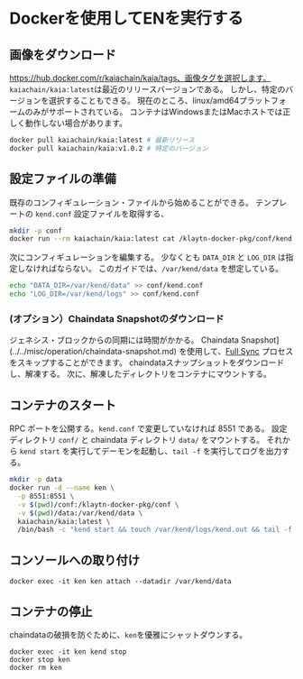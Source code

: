 # Dockerを使用してENを実行する

## 画像をダウンロード

https://hub.docker.com/r/kaiachain/kaia/tags、画像タグを選択します。 `kaiachain/kaia:latest`は最近のリリースバージョンである。 しかし、特定のバージョンを選択することもできる。 現在のところ、linux/amd64プラットフォームのみがサポートされている。 コンテナはWindowsまたはMacホストでは正しく動作しない場合があります。

```sh
docker pull kaiachain/kaia:latest # 最新リリース
docker pull kaiachain/kaia:v1.0.2 # 特定のバージョン
```

## 設定ファイルの準備

既存のコンフィギュレーション・ファイルから始めることができる。 テンプレートの `kend.conf` 設定ファイルを取得する、

```sh
mkdir -p conf
docker run --rm kaiachain/kaia:latest cat /klaytn-docker-pkg/conf/kend.conf > conf/kend.conf
```

次にコンフィギュレーションを編集する。 少なくとも `DATA_DIR` と `LOG_DIR` は指定しなければならない。 このガイドでは、`/var/kend/data` を想定している。

```sh
echo "DATA_DIR=/var/kend/data" >> conf/kend.conf
echo "LOG_DIR=/var/kend/logs" >> conf/kend.conf
```

### (オプション）Chaindata Snapshotのダウンロード

ジェネシス・ブロックからの同期には時間がかかる。 Chaindata Snapshot](../../misc/operation/chaindata-snapshot.md) を使用して、[Full Sync](../../learn/storage/block-sync.md#full-sync) プロセスをスキップすることができます。 chaindataスナップショットをダウンロードし、解凍する。 次に、解凍したディレクトリをコンテナにマウントする。

## コンテナのスタート

RPC ポートを公開する。`kend.conf` で変更していなければ 8551 である。 設定ディレクトリ `conf/` と chaindata ディレクトリ `data/` をマウントする。 それから `kend start` を実行してデーモンを起動し、`tail -f` を実行してログを出力する。

```sh
mkdir -p data
docker run -d --name ken \
  -p 8551:8551 \
  -v $(pwd)/conf:/klaytn-docker-pkg/conf \
  -v $(pwd)/data:/var/kend/data \
  kaiachain/kaia:latest \
  /bin/bash -c "kend start && touch /var/kend/logs/kend.out && tail -f /var/kend/logs/kend.out"
```

## コンソールへの取り付け

```
docker exec -it ken ken attach --datadir /var/kend/data
```

## コンテナの停止

chaindataの破損を防ぐために、`ken`を優雅にシャットダウンする。

```
docker exec -it ken kend stop
docker stop ken
docker rm ken
```